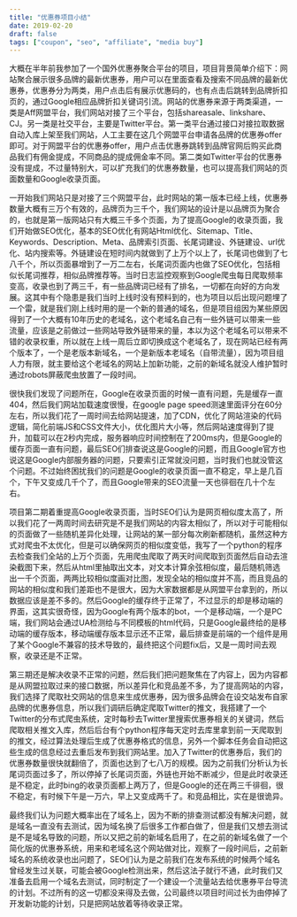 ```yaml
---
title: "优惠券项目小结"
date: 2019-02-20
draft: false
tags: ["coupon", "seo", "affiliate", "media buy"]
---
```


大概在半年前我参加了一个国外优惠券聚合平台的项目，项目背景简单介绍下：网站聚合展示很多品牌的最新优惠券，用户可以在里面查看及搜索不同品牌的最新优惠券，优惠券分为两类，用户点击后有展示优惠码的，也有点击后跳转到品牌折扣页的，通过Google相应品牌折扣关键词引流。网站的优惠券来源于两类渠道，一类是Aff网盟平台，我们网站对接了三个平台，包括shareasale、linkshare、CJ。另一类是社交平台，主要是Twitter平台。第一类平台通过接口对接拉取数据自动入库上架至我们网站，人工主要在这几个网盟平台申请各品牌的优惠券offer即可。对于网盟平台的优惠券offer，用户点击优惠券跳转到品牌官网后购买此商品我们有佣金提成，不同商品的提成佣金率不同。第二类如Twitter平台的优惠券没有提成，不过量特别大，可以扩充我们的优惠券数量，也可以提高我们网站的页面数量和Google收录页面。

一开始我们网站只是对接了三个网盟平台，此时网站的第一版本已经上线，优惠券数量大概有三万个有效的，品牌页为三千个，我们网站的设计是以品牌页为聚合的，也就是第一版网站只有大概三千多个页面，为了提高Google的收录页面，我们开始做SEO优化，基本的SEO优化有网站Html优化、Sitemap、Title、Keywords、Description、Meta、品牌索引页面、长尾词建设、外链建设、url优化、站内搜索等。外链建设在短时间内就做到了上万个以上了，长尾词也做到了七八千个，所以页面暴增到了一万二左右，长尾词页面内也做了SEO优化，包括相似长尾词推荐，相似品牌推荐等。当时日志监控观察到Google爬虫每日爬取频率变高，收录也到了两三千，有一些品牌词已经有了排名，一切都在向好的方向发展。这其中有个隐患是我们当时上线时没有预料到的，也为项目以后出现问题埋了一个雷，就是我们刚上线时用的是一个新的普通的域名，但是项目组因为某些原因得到了一个大概有10年历史的老域名，这个老域名自己有一些外链可以带来一些流量，应该是之前做过一些网站导致外链带来的量，本以为这个老域名可以带来不错的收录权重，所以就在上线一周后立即切换成这个老域名了，现在网站已经有两个版本了，一个是老版本新域名，一个是新版本老域名（自带流量），因为项目组人力有限，就主要给这个老域名的网站上加新功能，之前的新域名就没人维护暂时通过robots屏蔽爬虫放置了一段时间。

很快我们发现了问题所在，Google在收录页面的时候一直有问题，先是缓存一直404，然后我们网站加载速度很慢，在google page speed测速里面评分在60分左右，所以我们花了一周时间去给网站提速，加了CDN，优化了网站渲染的代码逻辑，简化前端JS和CSS文件大小，优化图片大小等，然后网站速度得到了提升，加载可以在2秒内完成，服务器响应时间控制在了200ms内，但是Google的缓存页面一直有问题，最后SEO们排查说这是Google的问题，而且Google官方也说这是Google内部服务器的问题，只要索引正常就没问题，当时我们也就没管这个问题。不过始终困扰我们的问题是Google的收录页面一直不稳定，早上是几百个，下午又变成几千个了，而且Google带来的SEO流量一天也徘徊在几十个左右。

项目第二期着重提高Google收录页面，当时SEO们认为是网页相似度太高了，所以我们花了一两周时间去研究是不是我们网站的内容太相似了，所以对于可能相似的页面做了一些随机差异化处理，让网站的某一部分每次刷新都随机，虽然这种方式对爬虫不太优化，但是可以确保网页的相似度变低，我写了一个python的程序去检查我们全站的上万个页面，先用爬虫爬取了两天时间爬取到页面然后自动去渲染截图下来，然后从html里抽取出文本，对文本计算余弦相似度，最后随机筛选出一千个页面，两两比较相似度画对比图，发现全站的相似度并不高，而且竞品的网站的相似度和我们差距也不是很大，因为大家数据都是从网盟平台拿到的，所以数据应该是差不多的。然后Google的缓存终于正常了，不过显示的却是移动端的界面，这其实很奇怪，因为Google有两个版本的bot，一个是移动端，一个是PC端，我们网站会通过UA检测给与不同模板的html代码，只是Google最终给的是移动端的缓存版本，移动端缓存版本显示还不正常，最后排查是前端的一个组件是用了某个Google不兼容的技术导致的，最终把这个问题fix后，又是一周时间去观察，收录还是不正常。

第三期还是解决收录不正常的问题，然后我们把问题聚焦在了内容上，因为内容都是从网盟拉取过来的接口数据，所以差异化和竞品差不多，为了提高网站的内容，我们选择了爬取社交网站的信息来生成优惠券，因为很多品牌会在设交站发布自家品牌的优惠券信息，所以我们调研后确定爬取Twitter的推文，我搭建了一个Twitter的分布式爬虫系统，定时每秒去Twitter里搜索优惠券相关的关键词，然后爬取相关推文入库，然后后台有个python程序每天定时去库里拿到前一天爬取到的推文，经过算法处理后生成了优惠券格式的信息，另外一个脚本任务会自动把这些生成的信息经过去重后发布到我们网站里。加入了Twitter的优惠券后，我们的优惠券数量很快就翻倍了，页面也达到了七八万的规模。因为之前我们分析认为长尾词页面过多了，所以停掉了长尾词页面，外链也开始不断减少，但是此时收录还是不稳定，此时bing的收录页面都上两万了，但是Google的还在两三千徘徊，很不稳定，有时候下午是一万六，早上又变成两千了。和竞品相比，实在是很诡异。

最终我们认为问题大概率出在了域名上，因为不断的排查测试都没有解决问题，就是域名一直没有去测试，因为域名换了后很多工作都白做了，但是我们又想去测试是不是域名导致的问题，所以又把之前的新域名启用了，在之前的新域名做了一个简化版的优惠券系统，用来和老域名这个网站做对比，观察了一段时间后，之前新域名的系统收录也出问题了，SEO们认为是之前我们在发布系统的时候两个域名曾经发生过关联，可能会被Google检测出来，然后这法子就行不通，此时我们又准备去启用一个域名去测试，同时制定了一个建设一个流量站去给优惠券平台导流的计划。不过所有的这一切都没来得及去做，公司最终以项目时间过长为由停掉了开发新功能的计划，只是把网站放着等待收录正常。
